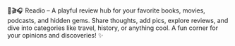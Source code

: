 📖🎬🎧 Readio – A playful review hub for your favorite books, movies, podcasts, and hidden gems. Share thoughts, add pics, explore reviews, and dive into categories like travel, history, or anything cool. A fun corner for your opinions and discoveries! ✨
